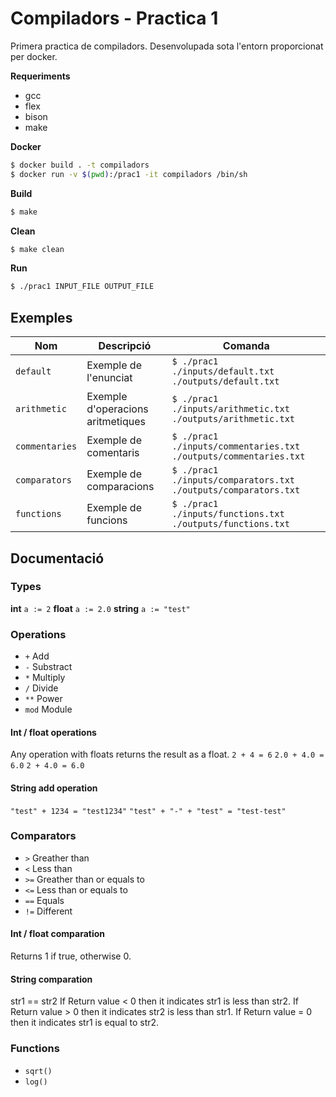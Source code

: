 # Compiladors - Practica 1

Primera practica de compiladors. Desenvolupada sota l'entorn proporcionat per docker. 

**Requeriments**
 -  gcc 
 - flex 
 - bison 
 - make 
 
**Docker**
```sh
$ docker build . -t compiladors
$ docker run -v $(pwd):/prac1 -it compiladors /bin/sh
```
**Build**
```sh
$ make
```
**Clean**
```sh
$ make clean
```
**Run**
```sh
$ ./prac1 INPUT_FILE OUTPUT_FILE
```
## Exemples

|  Nom  | Descripció |  Comanda  |
| - | - | - |
|  `default`  | Exemple de l'enunciat | `$ ./prac1 ./inputs/default.txt ./outputs/default.txt` |
|  `arithmetic`  | Exemple d'operacions aritmetiques | `$ ./prac1 ./inputs/arithmetic.txt ./outputs/arithmetic.txt` |
|  `commentaries`  | Exemple de comentaris | `$ ./prac1 ./inputs/commentaries.txt ./outputs/commentaries.txt` |
|  `comparators`  | Exemple de comparacions | `$ ./prac1 ./inputs/comparators.txt ./outputs/comparators.txt` |
|  `functions`  | Exemple de funcions | `$ ./prac1 ./inputs/functions.txt ./outputs/functions.txt` |

## Documentació
### Types
**int**
`a := 2`
**float**
`a := 2.0`
**string**
`a := "test"`

### Operations
- `+` Add
- `-` Substract
- `*` Multiply
- `/` Divide
- `**` Power
- `mod` Module
#### Int / float operations 
Any operation with floats returns the result as a float.
`2 + 4 = 6`
`2.0 + 4.0 = 6.0`
`2 + 4.0 = 6.0`

#### String add operation 
`"test" + 1234 = "test1234"`
`"test" + "-" + "test" = "test-test"`

### Comparators
- `>` Greather than
- `<` Less than
- `>=` Greather than or equals to
- `<=` Less than or equals to
- `==` Equals
- `!=` Different
#### Int / float comparation 
Returns 1 if true, otherwise 0.

#### String comparation 
str1 == str2
If Return value < 0 then it indicates str1 is less than str2.
If Return value > 0 then it indicates str2 is less than str1.
If Return value = 0 then it indicates str1 is equal to str2.

### Functions
- `sqrt()`
- `log()`